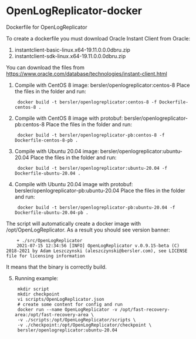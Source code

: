 # OpenLogReplicator-docker
Dockerfile for OpenLogReplicator

To create a dockerfile you must download Oracle Instant Client from Oracle:
1. instantclient-basic-linux.x64-19.11.0.0.0dbru.zip
2. instantclient-sdk-linux.x64-19.11.0.0.0dbru.zip

You can download the files from https://www.oracle.com/database/technologies/instant-client.html

1. Compile with CentOS 8 image: bersler/openlogreplicator:centos-8
Place the files in the folder and run:

        docker build -t bersler/openlogreplicator:centos-8 -f Dockerfile-centos-8 .

2. Compile with CentOS 8 image with protobuf: bersler/openlogreplicator-pb:centos-8
Place the files in the folder and run:

        docker build -t bersler/openlogreplicator-pb:centos-8 -f Dockerfile-centos-8-pb .

3. Compile with Ubuntu 20.04 image: bersler/openlogreplicator:ubuntu-20.04
Place the files in the folder and run:

        docker build -t bersler/openlogreplicator:ubuntu-20.04 -f Dockerfile-ubuntu-20.04 .

4. Compile with Ubuntu 20.04 image with protobuf: bersler/openlogreplicator-pb:ubuntu-20.04
Place the files in the folder and run:

        docker build -t bersler/openlogreplicator-pb:ubuntu-20.04 -f Dockerfile-ubuntu-20.04-pb .

The script will automatically create a docker image with /opt/OpenLogReplicator. As a result you should see version banner:

        + ./src/OpenLogReplicator
        2021-07-15 12:34:56 [INFO] OpenLogReplicator v.0.9.15-beta (C) 2018-2021 by Adam Leszczynski (aleszczynski@bersler.com), see LICENSE file for licensing information

It means that the binary is correctly build.

5. Running example:

        mkdir script
        mkdir checkpoint
        vi scripts/OpenLogReplicator.json
        # create some content for config and run
        docker run --name OpenLogReplicator -v /opt/fast-recovery-area:/opt/fast-recovery-area \
        -v ./scripts:/opt/OpenLogReplicator/scripts \
        -v ./checkpoint:/opt/OpenLogReplicator/checkpoint \
        bersler/openlogreplicator:ubuntu-20.04
